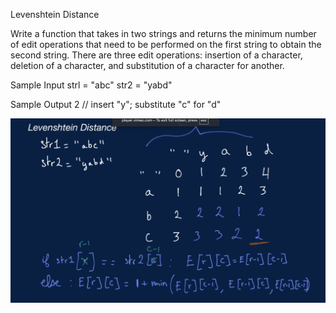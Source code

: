 Levenshtein Distance 

Write a function that takes in two strings and returns the minimum number of edit operations that need to be performed on the first string to obtain the second string.
There are three edit operations: insertion of a character, deletion of a character, and substitution of a character for another.

Sample Input
strl = "abc"
str2 = "yabd"

Sample Output
2 // insert "y"; substitute "c" for "d"

![alt text](image.png)